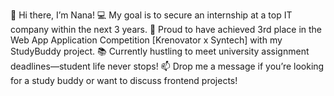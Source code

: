 👋 Hi there, I’m Nana!
💻 My goal is to secure an internship at a top IT company within the next 3 years.
🌟 Proud to have achieved 3rd place in the Web App Application Competition [Krenovator x Syntech] with my StudyBuddy project.
📚 Currently hustling to meet university assignment deadlines—student life never stops!
📫 Drop me a message if you’re looking for a study buddy or want to discuss frontend projects!
<!---
Nana2301/Nana2301 is a ✨ special ✨ repository because its `README.md` (this file) appears on your GitHub profile.
You can click the Preview link to take a look at your changes.
--->
